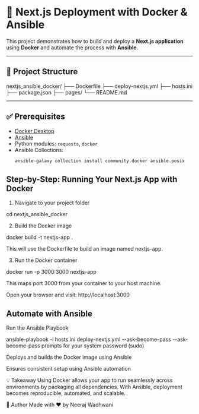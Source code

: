# 🚀 Next.js Deployment with Docker & Ansible

This project demonstrates how to build and deploy a **Next.js application** using **Docker** and automate the process with **Ansible**.

---

## 📁 Project Structure

nextjs_ansible_docker/ ├── Dockerfile ├── deploy-nextjs.yml ├── hosts.ini ├── package.json ├── pages/ └── README.md


---

## ✅ Prerequisites

- [Docker Desktop](https://www.docker.com/products/docker-desktop/)
- [Ansible](https://docs.ansible.com/)
- Python modules: `requests`, `docker`
- Ansible Collections:
  ```bash
  ansible-galaxy collection install community.docker ansible.posix


## Step-by-Step: Running Your Next.js App with Docker
1. Navigate to your project folder

cd nextjs_ansible_docker

2. Build the Docker image

docker build -t nextjs-app .

This will use the Dockerfile to build an image named nextjs-app.

3. Run the Docker container

docker run -p 3000:3000 nextjs-app

This maps port 3000 from your container to your host machine.

Open your browser and visit: http://localhost:3000

## Automate with Ansible

Run the Ansible Playbook

ansible-playbook -i hosts.ini deploy-nextjs.yml --ask-become-pass
--ask-become-pass prompts for your system password (sudo)

Deploys and builds the Docker image using Ansible

Ensures consistent setup using Ansible automation

💡 Takeaway
Using Docker allows your app to run seamlessly across environments by packaging all dependencies. With Ansible, deployment becomes reproducible, automated, and scalable.

📌 Author
Made with ❤️ by Neeraj Wadhwani